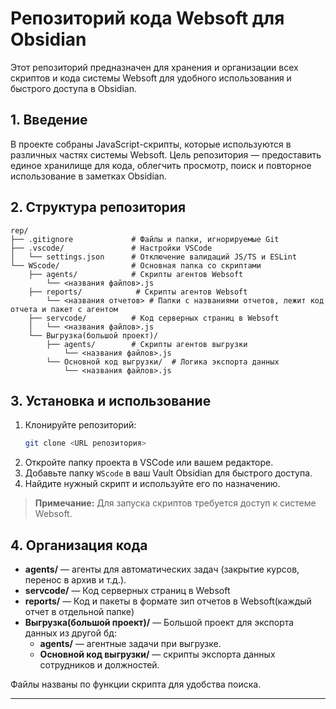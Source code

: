 
# Репозиторий кода Websoft для Obsidian

Этот репозиторий предназначен для хранения и организации всех скриптов и кода системы Websoft для удобного использования и быстрого доступа в Obsidian.

## 1. Введение

В проекте собраны JavaScript-скрипты, которые используются в различных частях системы Websoft. Цель репозитория — предоставить единое хранилище для кода, облегчить просмотр, поиск и повторное использование в заметках Obsidian.

## 2. Структура репозитория

```
rep/
├── .gitignore             # Файлы и папки, игнорируемые Git
├── .vscode/               # Настройки VSCode
│   └── settings.json      # Отключение валидаций JS/TS и ESLint
└── WScode/                # Основная папка со скриптами
    ├── agents/            # Скрипты агентов Websoft 
        └── <названия файлов>.js
    ├── reports/            # Скрипты агентов Websoft 
        └── <названия отчетов> # Папки с названиями отчетов, лежит код отчета и пакет с агентом
    ├── servcode/          # Код серверных страниц в Websoft
    │   └── <названия файлов>.js
    └── Выгрузка(большой проект)/
        ├── agents/        # Скрипты агентов выгрузки
            └── <названия файлов>.js        
        └── Основной код выгрузки/  # Логика экспорта данных
            └── <названия файлов>.js  
```

## 3. Установка и использование

1. Клонируйте репозиторий:
   ```bash
   git clone <URL репозитория>
   ```
2. Откройте папку проекта в VSCode или вашем редакторе.
3. Добавьте папку `WScode` в ваш Vault Obsidian для быстрого доступа.
4. Найдите нужный скрипт и используйте его по назначению.

> **Примечание:** Для запуска скриптов требуется доступ к системе Websoft.

## 4. Организация кода

- **agents/** — агенты для автоматических задач (закрытие курсов, перенос в архив и т.д.).
- **servcode/** — Код серверных страниц в Websoft
- **reports/** — Код и пакеты в формате зип отчетов в Websoft(каждый отчет в отдельной папке)
- **Выгрузка(большой проект)/** — Большой проект для экспорта данных из другой бд:
  - **agents/** — агентные задачи при выгрузке.
  - **Основной код выгрузки/** — скрипты экспорта данных сотрудников и должностей.

Файлы названы по функции скрипта для удобства поиска.

---

